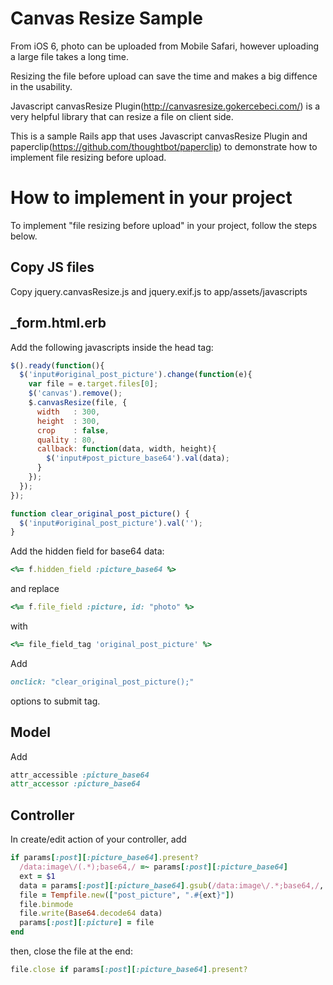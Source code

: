 # Canvas Resize Sample

From iOS 6, photo can be uploaded from Mobile Safari, however uploading a large file takes a long time.

Resizing the file before upload can save the time and makes a big diffence in the usability.

Javascript canvasResize Plugin(http://canvasresize.gokercebeci.com/) is a very helpful library that can resize a file on client side.

This is a sample Rails app that uses Javascript canvasResize Plugin and paperclip(https://github.com/thoughtbot/paperclip) to demonstrate how to implement file resizing before upload.

# How to implement in your project

To implement "file resizing before upload" in your project, follow the steps below.

## Copy JS files

Copy jquery.canvasResize.js and jquery.exif.js to app/assets/javascripts

## _form.html.erb

Add the following javascripts inside the head tag:

```js
$().ready(function(){
  $('input#original_post_picture').change(function(e){
    var file = e.target.files[0];
    $('canvas').remove();
    $.canvasResize(file, {
      width   : 300,
      height  : 300,
      crop    : false,
      quality : 80,
      callback: function(data, width, height){
        $('input#post_picture_base64').val(data);
      }
    });
  });
});

function clear_original_post_picture() {
  $('input#original_post_picture').val('');
}
```

Add the hidden field for base64 data:

```ruby
<%= f.hidden_field :picture_base64 %>
```

and replace

```ruby
<%= f.file_field :picture, id: "photo" %>
```

with

```ruby
<%= file_field_tag 'original_post_picture' %>
```

Add

```ruby
onclick: "clear_original_post_picture();"
```

options to submit tag.

## Model

Add

```ruby
attr_accessible :picture_base64
attr_accessor :picture_base64
```

## Controller

In create/edit action of your controller, add

```ruby
if params[:post][:picture_base64].present?
  /data:image\/(.*);base64,/ =~ params[:post][:picture_base64]
  ext = $1
  data = params[:post][:picture_base64].gsub(/data:image\/.*;base64,/, '')
  file = Tempfile.new(["post_picture", ".#{ext}"])
  file.binmode
  file.write(Base64.decode64 data)
  params[:post][:picture] = file
end
```

then, close the file at the end:

```ruby
file.close if params[:post][:picture_base64].present?
```
